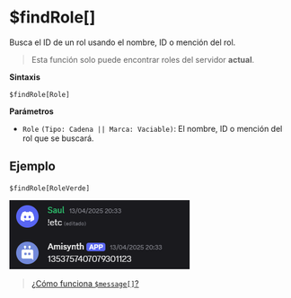# $findRole[]

Busca el ID de un rol usando el nombre, ID o mención del rol.

> Esta función solo puede encontrar roles del servidor **actual**.

**Sintaxis**
```
$findRole[Role]
```

**Parámetros**
- `Role` `(Tipo: Cadena || Marca: Vaciable)`: El nombre, ID o mención del rol que se buscará.

## Ejemplo
```
$findRole[RoleVerde]
```

![alt text](image-128.png)


> [¿Cómo funciona `$message[]`?](../funciones/message.md)